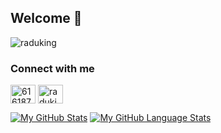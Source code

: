 ## Welcome 👋
<img src="https://komarev.com/ghpvc/?username=raduking&label=Profile%20views&color=0e75b6&style=flat" alt="raduking" />

### Connect with me
<p align="left">
<a href="https://stackoverflow.com/users/6161878" target="blank"><img align="center" src="https://raw.githubusercontent.com/rahuldkjain/github-profile-readme-generator/master/src/images/icons/Social/stack-overflow.svg" alt="6161878" height="30" width="40" /></a>
<a href="https://linkedin.com/in/raduking" target="blank"><img align="center" src="https://raw.githubusercontent.com/rahuldkjain/github-profile-readme-generator/master/src/images/icons/Social/linked-in-alt.svg" alt="raduking" height="30" width="40" /></a>
</p>

<!--
**raduking/raduking** is a ✨ _special_ ✨ repository because its `README.md` (this file) appears on your GitHub profile.

Here are some ideas to get you started:

- 🔭 I’m currently working on ...
- 🌱 I’m currently learning ...
- 👯 I’m looking to collaborate on ...
- 🤔 I’m looking for help with ...
- 💬 Ask me about ...
- 📫 How to reach me: ...
- 😄 Pronouns: ...
- ⚡ Fun fact: ...
-->

[![My GitHub Stats](https://github-readme-stats.vercel.app/api/?username=raduking&count_private=true&theme=default&showicons=true&line_height=20)](https://github.com/raduking)
[![My GitHub Language Stats](https://github-readme-stats.vercel.app/api/top-langs/?username=raduking&langs_count=5&theme=default)]()
